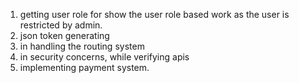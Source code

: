 <!-- % challenges i faced in backend -->

1. getting user role for show the user role based work as the user is restricted by admin.
2. json token generating
3. in handling the routing system
4. in security concerns, while verifying apis
5. implementing payment system.
